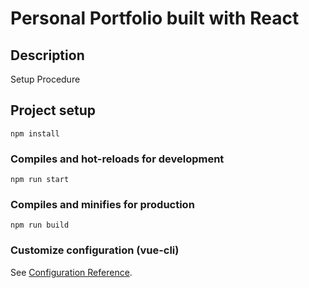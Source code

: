 # Personal Portfolio built with React

## Description
Setup Procedure
## Project setup
```
npm install
```

### Compiles and hot-reloads for development
```
npm run start
```

### Compiles and minifies for production
```
npm run build
```

### Customize configuration (vue-cli)
See [Configuration Reference](https://cli.vuejs.org/config/).
